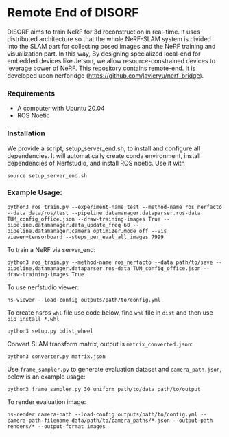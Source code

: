 # Remote End of DISORF
DISORF aims to train NeRF for 3d reconstruction in real-time. It uses distributed architecture so that the whole NeRF-SLAM system is divided into the SLAM part for collecting posed images and the NeRF training and visualization part. In this way, By designing specialized local-end for embedded devices like Jetson, we allow resource-constrained devices to leverage power of NeRF. This repository contains remote-end. It is developed upon nerfbridge (https://github.com/javieryu/nerf_bridge).

### Requirements
- A computer with Ubuntu 20.04
- ROS Noetic

### Installation  
We provide a script, setup_server_end.sh, to install and configure all dependencies. It will automatically create conda environment, install dependencies of Nerfstudio, and install ROS noetic. Use it with
```
source setup_server_end.sh
```

### Example Usage:
```
python3 ros_train.py --experiment-name test --method-name ros_nerfacto --data data/ros/test --pipeline.datamanager.dataparser.ros-data TUM_config_office.json --draw-training-images True --pipeline.datamanager.data_update_freq 60 --pipeline.datamanager.camera_optimizer.mode off --vis viewer+tensorboard --steps_per_eval_all_images 7999
```
To train a NeRF via server_end:
```
python3 ros_train.py --method-name ros_nerfacto --data path/to/save --pipeline.datamanager.dataparser.ros-data TUM_config_office.json --draw-training-images True
```
To use nerfstudio viewer:
```
ns-viewer --load-config outputs/path/to/config.yml
```
To create nsros ``whl`` file use code below, find ``whl`` file in ``dist`` and then use ``pip install *.whl``
```
python3 setup.py bdist_wheel
```
Convert SLAM transform matrix, output is ``matrix_converted.json``:
```
python3 converter.py matrix.json
```
Use ``frame_sampler.py`` to generate evaluation dataset and ``camera_path.json``, below is an example usage:
```
python3 frame_sampler.py 30 uniform path/to/data path/to/output
```
To render evaluation image:
```
ns-render camera-path --load-config outputs/path/to/config.yml --camera-path-filename data/path/to/camera_paths/*.json --output-path renders/* --output-format images
```
